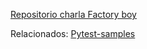 [Repositorio charla Factory boy](https://github.com/hectorcanto/factoryboy_talk_2023)

Relacionados:
[Pytest-samples](https://github.com/hectorcanto/pytest-samples)